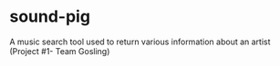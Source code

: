 # sound-pig
A music search tool used to return various information about an artist (Project #1- Team Gosling)
